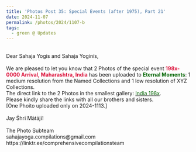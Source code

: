 ```yaml
---
title: 'Photos Post 35: Special Events (after 1975), Part 21'
date: 2024-11-07
permalink: /photos/2024/1107-b
tags:
  - green @ Updates
---
```


<p>
<br>
Dear Sahaja Yogis and Sahaja Yoginīs,<br>
<br>
We are pleased to let you know that 2 Photos of the special event <font color="Crimson"><b>198x-0000 Arrival, Maharashtra, India</b></font> has been uploaded to <font color="DarkGreen"><b>Eternal Moments</b></font>: 1 medium resolution from the Named Collections and 1 low resolution of XYZ Collections.<br>
The direct link to the 2 Photos in the smallest gallery: <a href="https://eternalmoments.smugmug.com/Countries/India/198x"><font color="DarkGreen">India 198x</font></a>.<br>
Please kindly share the links with all our brothers and sisters.<br>
[One Phoito uploaded only on 2024-1113.]<br>
<br>
Jay Śhrī Mātājī!<br>
<br>
The Photo Subteam<br>
sahajayoga.compilations@gmail.com<br>
https://linktr.ee/comprehensivecompilationsteam
</p>